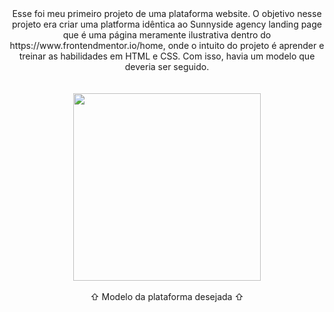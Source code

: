 
<div align="center">
Esse foi meu primeiro projeto de uma plataforma website. O objetivo nesse projeto era criar uma platforma idêntica ao Sunnyside agency landing page que é uma página meramente
ilustrativa dentro do https://www.frontendmentor.io/home, onde o intuito do projeto é aprender e treinar as habilidades em HTML e CSS. Com isso, havia um modelo que deveria ser seguido.
</div><br><br>



<div align="center">
<img src="https://user-images.githubusercontent.com/128386789/233764097-8a67e3ef-d148-469f-a1e1-ffaec9d09bf2.jpg" width="300px"/>
</div><br>

<div align="center">
⇧ Modelo da plataforma desejada ⇧
</div>
